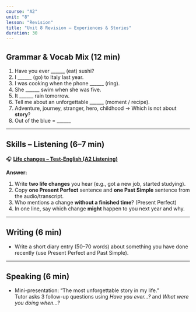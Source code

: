 ```yaml
---
course: "A2"
unit: "8"
lesson: "Revision"
title: "Unit 8 Revision – Experiences & Stories"
duration: 30
---
```


## Grammar & Vocab Mix (12 min)
1. Have you ever ______ (eat) sushi?  
2. I ______ (go) to Italy last year.  
3. I was cooking when the phone ______ (ring).  
4. She ______  swim when she was five.  
5. It ______  rain tomorrow.  
6. Tell me about an unforgettable ______ (moment / recipe).  
7. Adventure, journey, stranger, hero, childhood → Which is not about **story**?  
8. Out of the blue = ______  

-------

## Skills – Listening (6–7 min)

🎧 **[Life changes – Test-English (A2 Listening)](https://test-english.com/listening/a2/life-changes-listening-test/)**

**Answer:**
1) Write **two life changes** you hear (e.g., got a new job, started studying).  
2) Copy **one Present Perfect** sentence and **one Past Simple** sentence from the audio/transcript.  
3) Who mentions a change **without a finished time**? (Present Perfect)  
4) In one line, say which change **might** happen to you next year and why.


-------

## Writing (6 min)
- Write a short diary entry (50–70 words) about something you have done recently (use Present Perfect and Past Simple).  

-------

## Speaking (6 min)
- Mini-presentation: “The most unforgettable story in my life.”  
Tutor asks 3 follow-up questions using *Have you ever…?* and *What were you doing when…?*
